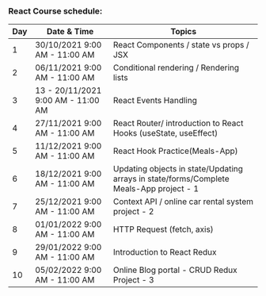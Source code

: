### React Course schedule:

| Day  | Date & Time  | Topics |
| ----- | ----- | ------ |
| 1 | 30/10/2021 9:00 AM - 11:00 AM | React Components / state vs props / JSX |
| 2  | 06/11/2021 9:00 AM - 11:00 AM | Conditional rendering / Rendering lists|
| 3  | 13 - 20/11/2021 9:00 AM - 11:00 AM | React Events Handling   |
| 4  | 27/11/2021 9:00 AM - 11:00 AM |  React Router/ introduction to React Hooks (useState, useEffect) |
| 5  | 11/12/2021 9:00 AM - 11:00 AM | React Hook Practice(Meals-App)   |
| 6  | 18/12/2021 9:00 AM - 11:00 AM | Updating objects in state/Updating arrays in state/forms/Complete Meals-App project - 1 |
| 7  | 25/12/2021 9:00 AM - 11:00 AM |  Context API / online car rental system project - 2 |
| 8  | 01/01/2022 9:00 AM - 11:00 AM | HTTP Request (fetch, axis) |
| 9  | 29/01/2022 9:00 AM - 11:00 AM | Introduction to React Redux  |
| 10  | 05/02/2022 9:00 AM - 11:00 AM | Online Blog portal - CRUD Redux Project - 3  |